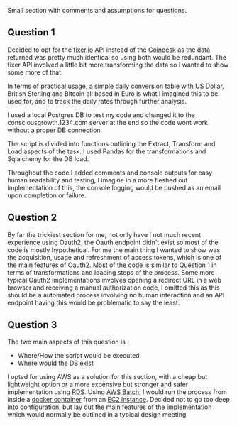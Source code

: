 Small section with comments and assumptions for questions.


## Question 1

Decided to opt for the [fixer.io](https://fixer.io/) API instead of the [Coindesk](https://www.coindesk.com/coindesk-api) as the data returned was pretty much identical so using both would be redundant. The fixer API involved a little bit more transforming the data so I wanted to show some more of that.

In terms of practical usage, a simple daily conversion table with US Dollar, British Sterling and Bitcoin all based in Euro is what I imagined this to be used for, and to track the daily rates through further analysis.

I used a local Postgres DB to test my code and changed it to the consciousgrowth.1234.com server at the end so the code wont work without a proper DB connection.

The script is divided into functions outlining the Extract, Transform and Load aspects of the task. I used Pandas for the transformations and Sqlalchemy for the DB load.

Throughout the code I added comments and console outputs for easy human readability and testing, I imagine in a more fleshed out implementation of this, the console logging would be pushed as an email upon completion or failure. 


## Question 2

By far the trickiest section for me, not only have I not much recent experience using Oauth2, the Oauth endpoint didn't exist so most of the code is mostly hypothetical. For me the main thing I wanted to show was the acquisition, usage and refreshment of access tokens, which is one of the main features of Oauth2. Most of the code is similar to Question 1 in terms of transformations and loading steps of the process. Some more typical Oauth2 implementations involves opening a redirect URL in a web browser and receiving a manual authorization code, I omitted this as this should be a automated process involving no human interaction and an API endpoint having this would be problematic to say the least.

## Question 3

The two main aspects of this question is :
- Where/How the script would be executed 
- Where would the DB exist

I opted for using AWS as a solution for this section, with a cheap but lightweight option or a more expensive but stronger and safer implementation using [RDS](https://docs.aws.amazon.com/AmazonRDS/latest/UserGuide/Welcome.html).
Using [AWS Batch](https://aws.amazon.com/batch/), I would run the process from inside a [docker container](https://www.docker.com/resources/what-container) from an [EC2 instance](https://aws.amazon.com/ec2/).
Decided not to go too deep into configuration, but lay out the main features of the implementation which would normally be outlined in a typical design meeting.
